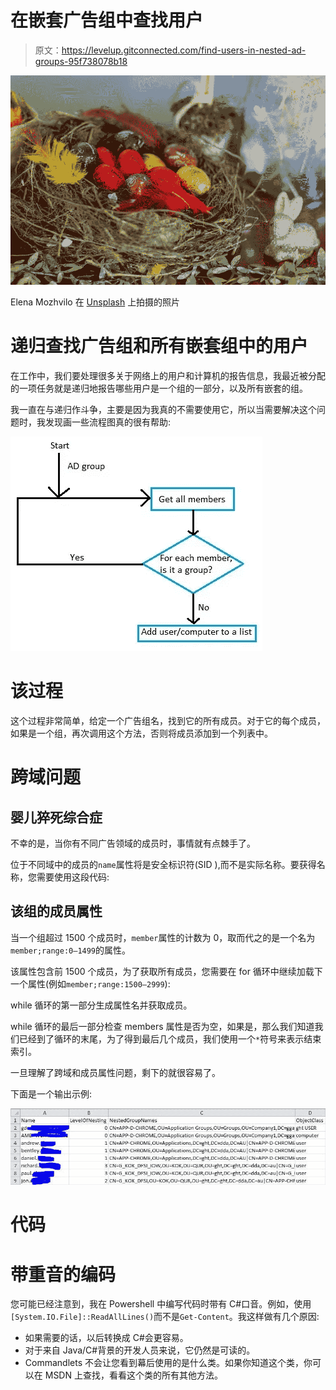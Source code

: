 # 在嵌套广告组中查找用户

> 原文：<https://levelup.gitconnected.com/find-users-in-nested-ad-groups-95f738078b18>

![](img/bfc88c461433285a62a8eb8d3f693d46.png)

Elena Mozhvilo 在 [Unsplash](https://unsplash.com/) 上拍摄的照片

# 递归查找广告组和所有嵌套组中的用户

在工作中，我们要处理很多关于网络上的用户和计算机的报告信息，我最近被分配的一项任务就是递归地报告哪些用户是一个组的一部分，以及所有嵌套的组。

我一直在与递归作斗争，主要是因为我真的不需要使用它，所以当需要解决这个问题时，我发现画一些流程图真的很有帮助:

![](img/a7f46d437ade6c8279c908e17211edae.png)

# 该过程

这个过程非常简单，给定一个广告组名，找到它的所有成员。对于它的每个成员，如果是一个组，再次调用这个方法，否则将成员添加到一个列表中。

# 跨域问题

## 婴儿猝死综合症

不幸的是，当你有不同广告领域的成员时，事情就有点棘手了。

位于不同域中的成员的`name`属性将是安全标识符(SID ),而不是实际名称。要获得名称，您需要使用这段代码:

## 该组的成员属性

当一个组超过 1500 个成员时，`member`属性的计数为 0，取而代之的是一个名为`member;range:0–1499`的属性。

该属性包含前 1500 个成员，为了获取所有成员，您需要在 for 循环中继续加载下一个属性(例如`member;range:1500–2999`):

while 循环的第一部分生成属性名并获取成员。

while 循环的最后一部分检查 members 属性是否为空，如果是，那么我们知道我们已经到了循环的末尾，为了得到最后几个成员，我们使用一个`*`符号来表示结束索引。

一旦理解了跨域和成员属性问题，剩下的就很容易了。

下面是一个输出示例:

![](img/810ccf0d94816733aacf92aa3d6aad3f.png)

# 代码

# 带重音的编码

您可能已经注意到，我在 Powershell 中编写代码时带有 C#口音。例如，使用`[System.IO.File]::ReadAllLines()`而不是`Get-Content`。我这样做有几个原因:

*   如果需要的话，以后转换成 C#会更容易。
*   对于来自 Java/C#背景的开发人员来说，它仍然是可读的。
*   Commandlets 不会让您看到幕后使用的是什么类。如果你知道这个类，你可以在 MSDN 上查找，看看这个类的所有其他方法。